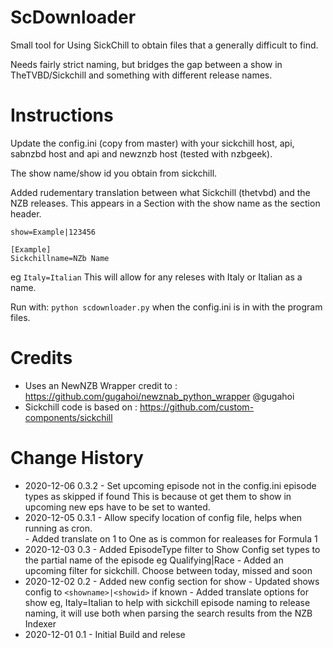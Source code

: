 # ScDownloader

Small tool for Using SickChill to obtain files that a generally difficult to find.

Needs fairly strict naming, but bridges the gap between a show in TheTVBD/Sickchill and something with different release names.

# Instructions

Update the config.ini (copy from master) with your sickchill host, api, sabnzbd host and api and newznzb host (tested with nzbgeek).

The show name/show id you obtain from sickchill.

Added rudementary translation between what Sickchill (thetvbd) and the NZB releases.  This appears in a Section with the show name as the section header.

```[Shows]
show=Example|123456

[Example]
Sickchillname=NZb Name
```

eg
```Italy=Italian```
This will allow for any releses with Italy or Italian as a name.



Run with: 
```python scdownloader.py```
when the config.ini is in with the program files.


# Credits

* Uses an NewNZB Wrapper credit to : https://github.com/gugahoi/newznab_python_wrapper @gugahoi
* Sickchill code is based on : https://github.com/custom-components/sickchill 

# Change History

* 2020-12-06 0.3.2 - Set upcoming episode not in the config.ini episode types as skipped if found
                     This is because ot get them to show in upcoming new eps have to be set to wanted.
* 2020-12-05 0.3.1 - Allow specify location of config file, helps when running as cron.                     
                   - Added translate on 1 to One as is common for realeases for Formula 1
* 2020-12-03 0.3   - Added EpisodeType filter to Show Config set types to the partial name of the episode
                     eg Qualifying|Race 
                   - Added an upcoming filter for sickchill.  Choose between today, missed and soon
* 2020-12-02 0.2   - Added new config section for show
                   - Updated shows config to `<showname>|<showid>` if known
                   - Added translate options for show eg, Italy=Italian to help with sickchill episode naming
                     to release naming, it will use both when parsing the search results from the NZB Indexer
* 2020-12-01 0.1   - Initial Build and relese                     
